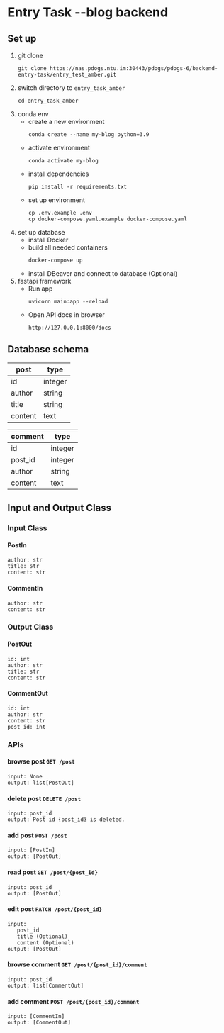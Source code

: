 # Entry Task --blog backend
## Set up

1. git clone
   ```
   git clone https://nas.pdogs.ntu.im:30443/pdogs/pdogs-6/backend-entry-task/entry_test_amber.git
   ```
2. switch directory to `entry_task_amber`
   ```
   cd entry_task_amber
   ```
3. conda env
    - create a new environment
        ```
        conda create --name my-blog python=3.9
        ```
    - activate environment
        ```
        conda activate my-blog
        ```
    - install dependencies
        ```
        pip install -r requirements.txt
        ```
    - set up environment
      ```
      cp .env.example .env
      cp docker-compose.yaml.example docker-compose.yaml
      ```
4. set up database
   - install Docker
   - build all needed containers
     ```
     docker-compose up
     ```
   - install DBeaver and connect to database (Optional)
5. fastapi framework
    - Run app
        ```
        uvicorn main:app --reload
        ```
    - Open API docs in browser
        ```
        http://127.0.0.1:8000/docs
        ```
## Database schema

| post    | type    |
|---------|---------|
| id      | integer |
| author  | string  |
| title   | string  |
| content | text    |

| comment | type      |
|---------|-----------|
| id      | integer   |
| post_id | integer   |
| author  | string    |
| content | text      |

## Input and Output Class

### Input Class
#### PostIn 
    author: str
    title: str
    content: str
#### CommentIn
    author: str
    content: str

### Output Class
#### PostOut
    id: int
    author: str
    title: str
    content: str
#### CommentOut
    id: int
    author: str
    content: str
    post_id: int


### APIs

#### browse post `GET /post`
```
input: None
output: list[PostOut]
```

#### delete post `DELETE /post`
```
input: post_id
output: Post id {post_id} is deleted.
```

#### add post `POST /post`
```
input: [PostIn]
output: [PostOut]
```

#### read post `GET /post/{post_id}`
```
input: post_id
output: [PostOut]
```

#### edit post `PATCH /post/{post_id}`
```
input:
   post_id
   title (Optional)
   content (Optional)
output: [PostOut]
```

#### browse comment `GET /post/{post_id}/comment`
```
input: post_id
output: list[CommentOut]
```

#### add comment `POST /post/{post_id}/comment`
```
input: [CommentIn]
output: [CommentOut]
```